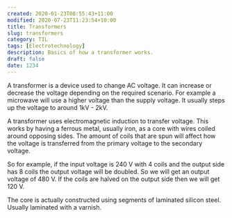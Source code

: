 ```yaml
---
created: 2020-01-23T08:55:43+11:00
modified: 2020-07-23T11:23:54+10:00
title: Transformers
slug: transformers
category: TIL
tags: [Electrotechnology]
description: Basics of how a transformer works.
draft: false
date: 1234
---
```


A transformer is a device used to change AC voltage. It can increase or decrease the voltage depending on the required scenario. For example a microwave will use a higher voltage than the supply voltage. It usually steps up the voltage to around 1kV - 2kV.

A transformer uses electromagnetic induction to transfer voltage. This works by having a ferrous metal, usually iron, as a core with wires coiled around opposing sides. The amount of coils that are spun will affect how the voltage is transferred from the primary voltage to the secondary voltage.

So for example, if the input voltage is 240 V with 4 coils and the output side has 8 coils the output voltage will be doubled. So we will get an output voltage of 480 V. If the coils are halved on the output side then we will get 120 V.

The core is actually constructed using segments of laminated silicon steel. Usually laminated with a varnish.